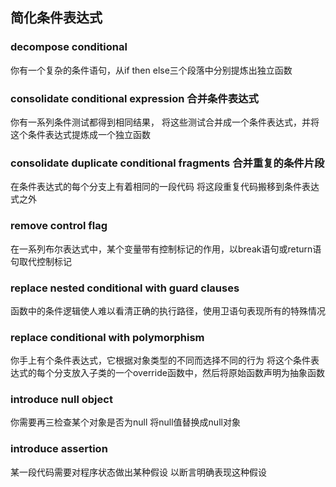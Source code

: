 ## 简化条件表达式

### decompose conditional
你有一个复杂的条件语句，从if then else三个段落中分别提炼出独立函数

### consolidate conditional expression 合并条件表达式
你有一系列条件测试都得到相同结果，
将这些测试合并成一个条件表达式，并将这个条件表达式提炼成一个独立函数

### consolidate duplicate conditional fragments 合并重复的条件片段
在条件表达式的每个分支上有着相同的一段代码
将这段重复代码搬移到条件表达式之外

### remove control flag
在一系列布尔表达式中，某个变量带有控制标记的作用，以break语句或return语句取代控制标记

### replace nested conditional with guard clauses
函数中的条件逻辑使人难以看清正确的执行路径，使用卫语句表现所有的特殊情况


### replace conditional with polymorphism
你手上有个条件表达式，它根据对象类型的不同而选择不同的行为
将这个条件表达式的每个分支放入子类的一个override函数中，然后将原始函数声明为抽象函数


### introduce null object
你需要再三检查某个对象是否为null
将null值替换成null对象


### introduce assertion 
某一段代码需要对程序状态做出某种假设
以断言明确表现这种假设